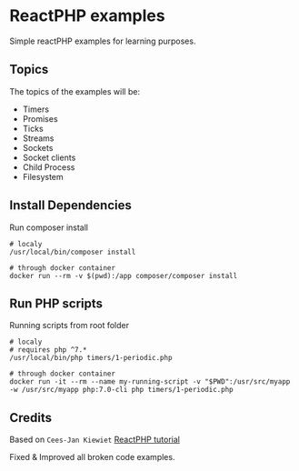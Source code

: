 ReactPHP examples
==================
Simple reactPHP examples for learning purposes.

Topics
------------------
The topics of the examples will be:

* Timers
* Promises
* Ticks
* Streams
* Sockets
* Socket clients
* Child Process
* Filesystem

Install Dependencies
------------------
Run composer install
```
# localy
/usr/local/bin/composer install
    
# through docker container
docker run --rm -v $(pwd):/app composer/composer install
```

Run PHP scripts
------------------
Running scripts from root folder
```
# localy
# requires php ^7.*
/usr/local/bin/php timers/1-periodic.php
    
# through docker container
docker run -it --rm --name my-running-script -v "$PWD":/usr/src/myapp -w /usr/src/myapp php:7.0-cli php timers/1-periodic.php
```

Credits
-------------------
Based on `Cees-Jan Kiewiet` <a href="https://blog.wyrihaximus.net/2015/01/reactphp-introduction/">ReactPHP tutorial</a>

Fixed & Improved all broken code examples.



